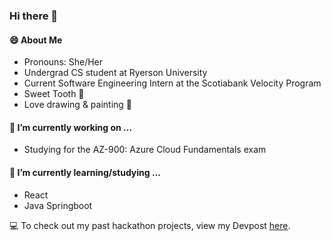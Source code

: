 ### Hi there 👋

#### 😄 About Me
- Pronouns: She/Her 
- Undergrad CS student at Ryerson University
- Current Software Engineering Intern at the Scotiabank Velocity Program 
- Sweet Tooth :cake:
- Love drawing & painting 🎨

#### 🔭 I’m currently working on ...
- Studying for the AZ-900: Azure Cloud Fundamentals exam

#### 🌱 I’m currently learning/studying ...
- React 
- Java Springboot

:computer: To check out my past hackathon projects, view my Devpost [here](https://devpost.com/nikadariani?ref_content=user-portfolio&ref_feature=portfolio&ref_medium=global-nav). 

<!--
**nikadari/nikadari** is a ✨ _special_ ✨ repository because its `README.md` (this file) appears on your GitHub profile.

Here are some ideas to get you started:

- 🔭 I’m currently working on ...
- 🌱 I’m currently learning ...
- 👯 I’m looking to collaborate on ...
- 🤔 I’m looking for help with ...
- 💬 Ask me about ...
- 📫 How to reach me: ...
- 😄 Pronouns: ...
- ⚡ Fun fact: ...
-->
